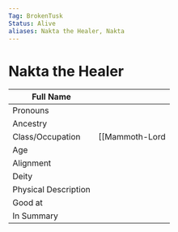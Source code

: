 ```yaml
---
Tag: BrokenTusk
Status: Alive
aliases: Nakta the Healer, Nakta
---
```

# Nakta the Healer

| Full Name            |     |
| -------------------- | --- |
| Pronouns             |     |
| Ancestry             |     |
| Class/Occupation     |  [[Mammoth-Lord|Mammoth Lord]], Leader of [[Moose-House|Moose House]]    
| Age                  |     |
| Alignment            |     |
| Deity                |     |
| Physical Description |     |
| Good at              |     |
| In Summary           |     |

